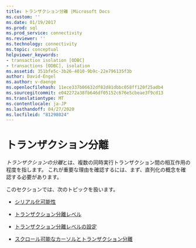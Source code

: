 ```yaml
---
title: トランザクション分離 |Microsoft Docs
ms.custom: ''
ms.date: 01/19/2017
ms.prod: sql
ms.prod_service: connectivity
ms.reviewer: ''
ms.technology: connectivity
ms.topic: conceptual
helpviewer_keywords:
- transaction isolation [ODBC]
- transactions [ODBC], isolation
ms.assetid: 351bfe5c-3b26-4010-9b9c-22e796135f3b
author: David-Engel
ms.author: v-daenge
ms.openlocfilehash: 11ece337b06632df82d81dbbc058ff120f25adb4
ms.sourcegitcommit: e042272a38fb646df05152c676e5cbeae3f9cd13
ms.translationtype: MT
ms.contentlocale: ja-JP
ms.lasthandoff: 04/27/2020
ms.locfileid: "81298024"
---
```

# <a name="transaction-isolation"></a>トランザクション分離
*トランザクションの分離*とは、複数の同時実行トランザクション間の相互作用の程度を指します。 これが重要な理由を確認するには、まず、直列化の概念を確認する必要があります。  
  
 このセクションでは、次のトピックを扱います。  
  
-   [シリアル化可能性](../../../odbc/reference/develop-app/serializability.md)  
  
-   [トランザクション分離レベル](../../../odbc/reference/develop-app/transaction-isolation-levels.md)  
  
-   [トランザクション分離レベルの設定](../../../odbc/reference/develop-app/setting-the-transaction-isolation-level.md)  
  
-   [スクロール可能なカーソルとトランザクション分離](../../../odbc/reference/develop-app/scrollable-cursors-and-transaction-isolation.md)
